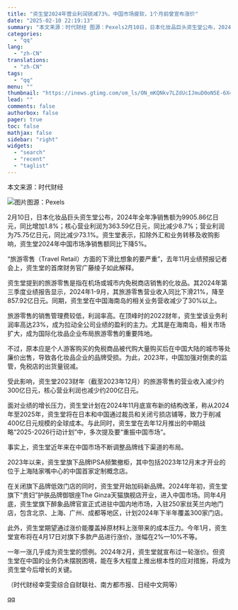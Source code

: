 ```yaml
---
title: "资生堂2024年营业利润锐减73%，中国市场疲软，1个月前曾宣布涨价"
date: "2025-02-10 22:19:13"
summary: "本文来源：时代财经 图源：Pexels2月10日，日本化妆品巨头资生堂公布，2024年全年净销售额为..."
categories:
  - "qq"
lang:
  - "zh-CN"
translations:
  - "zh-CN"
tags:
  - "qq"
menu: ""
thumbnail: "https://inews.gtimg.com/om_ls/ON_mKQNkv7LZdUcIJmuD0oN5E-6X4ayGkbUkbWV5s0aJUAA_640360/0"
lead: ""
comments: false
authorbox: false
pager: true
toc: false
mathjax: false
sidebar: "right"
widgets:
  - "search"
  - "recent"
  - "taglist"
---
```


本文来源：时代财经

![图片](https://inews.gtimg.com/om_bt/OSgS5pMBcTkp_Jx3GwDO-aewQw9uzlKVf5mbdf2F6fb3MAA/641)图源：Pexels

2月10日，日本化妆品巨头资生堂公布，2024年全年净销售额为9905.86亿日元，同比增加1.8%；核心营业利润为363.59亿日元，同比减少8.7%；营业利润为75.75亿日元，同比减少73.1%。资生堂表示，扣除外汇和业务转移及收购影响，资生堂2024年中国市场净销售额同比下降5%。

“旅游零售（Travel Retail）方面的下滑比想象的要严重”，去年11月业绩预报记者会上，资生堂的首席财务官广藤绫子如此解释。

资生堂提到的旅游零售是指在机场或城市内免税商店销售的化妆品。其2024年第三季度业绩报告显示，2024年1-9月，其旅游零售营业收入同比下滑21%，降至857.92亿日元。同期，资生堂在中国海南岛的相关业务营收减少了30%以上。

旅游零售的销售管理费较低，利润率高。在顶峰时的2022财年，资生堂该业务利润率高达23%，成为拉动全公司业绩的盈利的主力。尤其是在海南岛，相关市场扩大，成为国际化妆品企业布局旅游零售的重要阵地。

不过，原本应是个人游客购买的免税商品被代购大量购买后在中国大陆的城市等处廉价出售，导致各化妆品企业的品牌受损。为此，2023年，中国加强对倒卖的监管，免税店的出货量锐减。

受此影响，资生堂2023财年（截至2023年12月）的旅游零售的营业收入减少约300亿日元，核心营业利润也减少约200亿日元。

面对业绩的增长压力，资生堂计划在2024年11月底宣布新的结构改革，称从2024年至2025年，资生堂将在日本和中国通过裁员和关闭亏损店铺等，致力于削减400亿日元规模的全球成本。与此同时，资生堂在去年12月推出的中期战略“2025-2026行动计划”中，多次提及要“重振中国市场”。

事实上，资生堂近年来在中国市场不断调整品牌线下渠道的布局。

2023年以来，资生堂旗下品牌IPSA频繁撤柜，其中包括2023年12月末才开业的位于上海陆家嘴中心的中国首家定制概念店。

在关闭旗下品牌低效门店的同时，资生堂开始加码新品牌。2024年年初，资生堂旗下“贵妇”护肤品牌御银座The Ginza天猫旗舰店开业，进入中国市场。同年4月底，资生堂旗下醉象品牌官宣正式进驻中国内地市场，入驻250家丝芙兰内地门店，包含北京、上海、广州、成都等地区，计划2024年下半年覆盖300家门店。

此外，资生堂期望通过涨价能覆盖掉原材料上涨带来的成本压力。今年1月，资生堂宣布将在4月17日对旗下多款产品进行涨价，涨幅在2%—10%不等。

一年一涨几乎成为资生堂的惯例。2024年2月，资生堂就宣布过一轮涨价。但资生堂在中国的业务仍未摆脱困境，能在多大程度上推出根本性的应对措施，将成为资生堂今后增长的关键。

（时代财经幸雯雯综合自财联社、南方都市报、日经中文网等）

[qq](https://new.qq.com/rain/a/20250210A08QF900)
